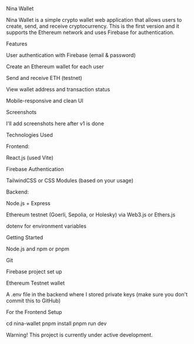 Nina Wallet

Nina Wallet is a simple crypto wallet web application that allows users to create, send, and receive cryptocurrency.
This is the first version and it supports the Ethereum network and uses Firebase for authentication.

Features

User authentication with Firebase (email & password)

Create an Ethereum wallet for each user

Send and receive ETH (testnet)

View wallet address and transaction status

Mobile-responsive and clean UI

Screenshots

I'll add screenshots here after v1 is done

Technologies Used

Frontend:

React.js (used Vite)

Firebase Authentication

TailwindCSS or CSS Modules (based on your usage)

Backend:

Node.js + Express

Ethereum testnet (Goerli, Sepolia, or Holesky) via Web3.js or Ethers.js

dotenv for environment variables

Getting Started

Node.js and npm or pnpm

Git

Firebase project set up

Ethereum Testnet wallet

A .env file in the backend where I stored private keys (make sure you don't commit this to GitHub)

For the Frontend Setup

cd nina-wallet
pnpm install
pnpm run dev


 Warning!
This project is currently under active development.
